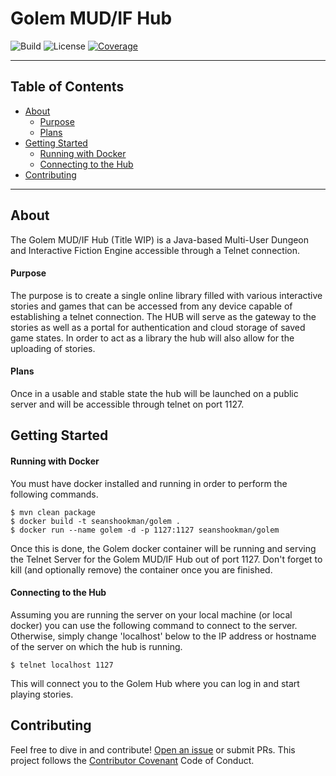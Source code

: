 # Golem MUD/IF Hub

![Build](https://travis-ci.org/sshookman/ProjectRead.svg?branch=master) ![License](https://img.shields.io/badge/license-GPL%20v3-brightgreen.svg) [![Coverage](https://codecov.io/gh/sshookman/ProjectRead/branch/master/graph/badge.svg)](https://codecov.io/gh/sshookman/ProjectRead)

---

## Table of Contents

- [About](#about)
  - [Purpose](#purpose)
  - [Plans](#plans)
- [Getting Started](#getting-started)
  - [Running with Docker](#running-with-docker)
  - [Connecting to the Hub](#connecting-to-the-hub)
- [Contributing](#contributing)

---

## About

The Golem MUD/IF Hub (Title WIP) is a Java-based Multi-User Dungeon and Interactive Fiction Engine
accessible through a Telnet connection.

#### Purpose

The purpose is to create a single online library filled with various interactive stories and games
that can be accessed from any device capable of establishing a telnet connection. The HUB will serve
as the gateway to the stories as well as a portal for authentication and cloud storage of saved game
states. In order to act as a library the hub will also allow for the uploading of stories.

#### Plans

Once in a usable and stable state the hub will be launched on a public server and will be accessible
through telnet on port 1127.

## Getting Started

#### Running with Docker

You must have docker installed and running in order to perform the following commands.

```
$ mvn clean package
$ docker build -t seanshookman/golem .
$ docker run --name golem -d -p 1127:1127 seanshookman/golem
```

Once this is done, the Golem docker container will be running and serving the Telnet Server for
the Golem MUD/IF Hub out of port 1127. Don't forget to kill (and optionally remove) the container
once you are finished.

#### Connecting to the Hub

Assuming you are running the server on your local machine (or local docker) you can use
the following command to connect to the server. Otherwise, simply change 'localhost' below to the
IP address or hostname of the server on which the hub is running.

```
$ telnet localhost 1127
```

This will connect you to the Golem Hub where you can log in and start playing stories.


## Contributing

Feel free to dive in and contribute! [Open an issue](https://github.com/sshookman/ProjectRead/issues/new) or submit PRs.
This project follows the [Contributor Covenant](http://contributor-covenant.org/version/1/3/0/) Code of Conduct.
